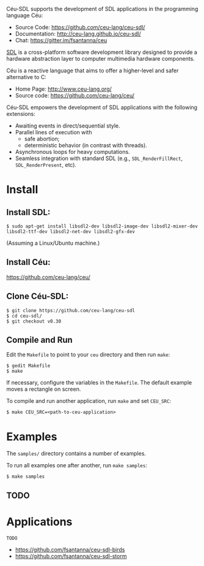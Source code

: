 Céu-SDL supports the development of SDL applications in the programming
language Céu:

- Source Code:   https://github.com/ceu-lang/ceu-sdl/
- Documentation: http://ceu-lang.github.io/ceu-sdl/
- Chat:          https://gitter.im/fsantanna/ceu

[SDL](http://www.libsdl.org/) is a cross-platform software development library
designed to provide a hardware abstraction layer to computer multimedia
hardware components.

Céu is a reactive language that aims to offer a higher-level and safer
alternative to C:

- Home Page:   http://www.ceu-lang.org/
- Source code: https://github.com/ceu-lang/ceu/

Céu-SDL empowers the development of SDL applications with the following
extensions:

- Awaiting events in direct/sequential style.
  <!-- (e.g., timers, key presses, mouse motion, etc).-->
- Parallel lines of execution with
    - safe abortion;
    - deterministic behavior (in contrast with threads).
- Asynchronous loops for heavy computations.
- Seamless integration with standard SDL (e.g., `SDL_RenderFillRect`,
  `SDL_RenderPresent`, etc).

Install
=======

## Install SDL:

```
$ sudo apt-get install libsdl2-dev libsdl2-image-dev libsdl2-mixer-dev libsdl2-ttf-dev libsdl2-net-dev libsdl2-gfx-dev
```

(Assuming a Linux/Ubuntu machine.)

## Install Céu:

https://github.com/ceu-lang/ceu/

## Clone Céu-SDL:

```
$ git clone https://github.com/ceu-lang/ceu-sdl
$ cd ceu-sdl/
$ git checkout v0.30
```

## Compile and Run

Edit the `Makefile` to point to your `ceu` directory and then run `make`:

```
$ gedit Makefile
$ make
```

If necessary, configure the variables in the `Makefile`.
The default example moves a rectangle on screen.

To compile and run another application, run `make` and set `CEU_SRC`:

```
$ make CEU_SRC=<path-to-ceu-application>
```

Examples
========

The `samples/` directory contains a number of examples.

To run all examples one after another, run `make samples`:

```
$ make samples
```

TODO
----

Applications
============

`TODO`

<!--
The Birds Tutorial
------------------
-->

- https://github.com/fsantanna/ceu-sdl-birds
- https://github.com/fsantanna/ceu-sdl-storm
